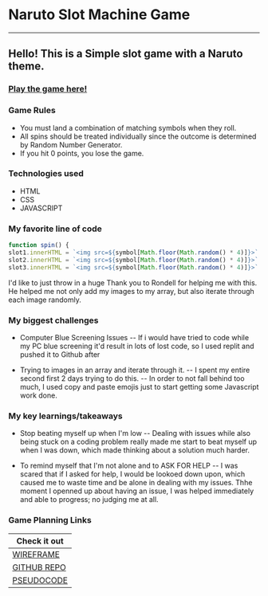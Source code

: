 # Naruto Slot Machine Game
___
## Hello! This is a Simple slot game with a Naruto theme.

### [Play the game here!](https://naruto-slot-game.netlify.app/)

### Game Rules 

- You must land a combination of matching symbols when they roll.
- All spins should be treated individually since the outcome is determined by Random Number Generator.
- If you hit 0 points, you lose the game.

### Technologies used
- HTML
- CSS
- JAVASCRIPT

### My favorite line of code
```javascript
function spin() { 
slot1.innerHTML = `<img src=${symbol[Math.floor(Math.random() * 4)]}>`
slot2.innerHTML = `<img src=${symbol[Math.floor(Math.random() * 4)]}>`
slot3.innerHTML = `<img src=${symbol[Math.floor(Math.random() * 4)]}>`
```
I'd like to just throw in a huge Thank you to Rondell for helping me with this. He helped me not only add my images to my array, but also iterate through each image randomly.

### My biggest challenges
- Computer Blue Screening Issues
-- If i would have tried  to code while my PC blue screening it'd result in lots of lost code, so I used replit and pushed it to Github after

- Trying to images in an array and iterate through it.
-- I spent my entire second first 2 days trying to do this.
-- In order to not fall behind too much, I used copy and paste emojis just to start getting some Javascript work done.

### My key learnings/takeaways
- Stop beating myself up when I'm low
-- Dealing with issues while also being stuck on a coding problem really made me start to beat myself up when I was down, which made thinking about a solution much harder. 

- To remind myself that I'm not alone and to ASK FOR HELP
-- I was scared that if I asked for help, I would be lookoed down upon, which caused me to waste time and be alone in dealing with my issues. Thhe moment I openned up about having an issue, I was helped immediately and able to progress; no judging me at all.


### Game Planning Links

| Check it out |
| ------------ |
|[WIREFRAME](https://www.figma.com/proto/LzGgt5KdB81m0cQzQubkTm/Naruto-Slot-Machine-Game?node-id=5%3A23&scaling=min-zoom&page-id=0%3A1)|
|[GITHUB REPO](https://github.com/BDukesuwu/Naruto-Slot-Machine-Game)|
|[PSEUDOCODE](https://docs.google.com/document/d/1MT2TdjnlCMnCaqgLnQ9KKwn3EiEnILEbIfbRkWJdWn4/edit?usp=sharing)|
